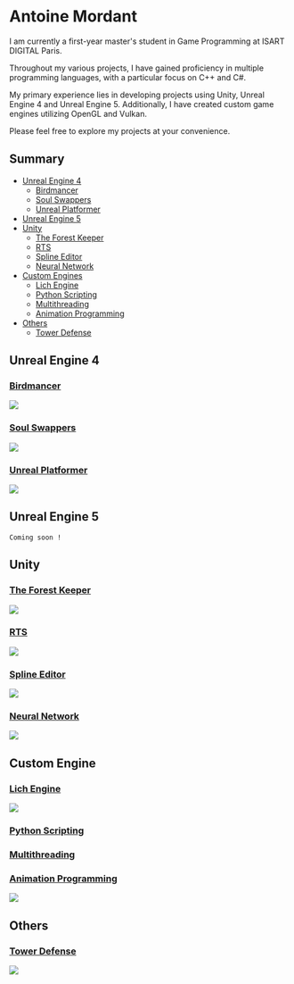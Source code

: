 # Antoine Mordant

I am currently a first-year master's student in Game Programming at ISART DIGITAL Paris.

Throughout my various projects, I have gained proficiency in multiple programming languages, with a particular focus on C++ and C#.

My primary experience lies in developing projects using Unity, Unreal Engine 4 and Unreal Engine 5. Additionally, I have created custom game engines utilizing OpenGL and Vulkan.

Please feel free to explore my projects at your convenience.

## Summary

* [Unreal Engine 4](#unreal-engine-4)
    * [Birdmancer](#birdmancer)
    * [Soul Swappers](#soul-swappers)
    * [Unreal Platformer](#unreal-platformer)
* [Unreal Engine 5](#unreal-engine-5)
* [Unity](#unity)
    * [The Forest Keeper](#the-forest-keeper)
    * [RTS](#rts)
    * [Spline Editor](#spline-editor)
    * [Neural Network](#neural-network)
* [Custom Engines](#custom-engine)
    * [Lich Engine](#lich-engine)
    * [Python Scripting](#python-scripting)
    * [Multithreading](#multithreading)
    * [Animation Programming](#animation-programming)
* [Others](#others)
    * [Tower Defense](#tower-defense)


## Unreal Engine 4

### [Birdmancer](https://github.com/StarlaToR/Birdmancer)

<img src = "Images_README/Birdmancer.png">

### [Soul Swappers](https://github.com/StarlaToR/SoulSwappers)

<img src = "Images_README/Soulswappers.png">

### [Unreal Platformer](https://github.com/StarlaToR/UnrealPlatformer)

<img src = "Images_README/UnrealPlatformer.png">

## Unreal Engine 5

    Coming soon ! 

## Unity

### [The Forest Keeper](https://github.com/StarlaToR/TheForestKeeper)

<img src = "Images_README/ForestKeeper.png">

### [RTS](https://github.com/StarlaToR/AI_RTS)

<img src = "Images_README/RTS.png">

### [Spline Editor](https://github.com/StarlaToR/SplineEditor)

<img src = "Images_README/Spline.png">

### [Neural Network](https://github.com/StarlaToR/NeuralNetwork)

<img src = "Images_README/Neural.png">



## Custom Engine

### [Lich Engine](https://github.com/StarlaToR/LichEngine)

<img src = "Images_README/LichEngine.png">

### [Python Scripting](https://github.com/StarlaToR/PythonScripting)

### [Multithreading](https://github.com/StarlaToR/MultiThreading)

### [Animation Programming](https://github.com/StarlaToR/AnimationProgramming)

<img src = "Images_README/Animation.png">



## Others

### [Tower Defense](https://github.com/StarlaToR/TowerDefense)

<img src = "Images_README/TowerDefense.png">
